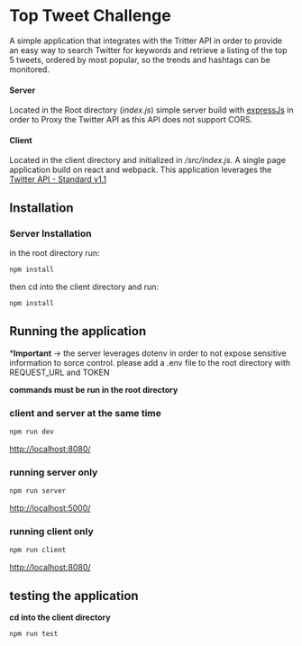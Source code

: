 # Top Tweet Challenge

A simple application that integrates with the Tritter API in order to provide an easy way to search Twitter for keywords and retrieve a listing of the top 5 tweets, ordered by most popular, so the trends and hashtags can be monitored.
#### Server

Located in the Root directory (*index.js*) simple server build with  [expressJs](https://expressjs.com/) in order to Proxy the Twitter API as this API does not support CORS. 

#### Client

Located in the client directory and initialized in */src/index.js*. A single page application build on react and webpack. This application leverages the [Twitter API - Standard v1.1](https://developer.twitter.com/en/docs/api-reference-index#twitter-api-v1)

## Installation
### Server Installation
in the root directory run:
```bash
npm install
```
then cd into the client directory and run:
```bash
npm install
```

## Running the application 
***Important** -> the server leverages dotenv in order to not expose sensitive information to sorce control. 
please add a .env file to the root directory with REQUEST_URL and TOKEN

**commands must be run in the root directory**

### client and server at the same time

```bash
npm run dev
```
[http://localhost:8080/](http://localhost:8080/)

### running server only

```bash
npm run server
```
[http://localhost:5000/](http://localhost:5000/)
### running client only

```bash
npm run client
```
[http://localhost:8080/](http://localhost:8080/)

## testing the application

**cd into the client directory**

```bash
npm run test
```